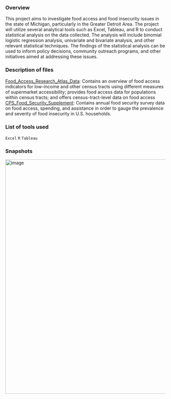 ### Overview
This project aims to investigate food access and food insecurity issues in the state of Michigan, particularly in the Greater Detroit Area. The project will utilize several analytical tools such as Excel, Tableau, and R to conduct statistical analysis on the data collected. The analysis will include binomial logistic regression analysis, univariate and bivariate analysis, and other relevant statistical techniques. The findings of the statistical analysis can be used to inform policy decisions, community outreach programs, and other initiatives aimed at addressing these issues.

### Description of files
[Food_Access_Research_Atlas_Data](https://www.ers.usda.gov/data-products/food-access-research-atlas/): Contains an overview of food access indicators for low-income and other census tracts using different measures of supermarket accessibility; provides food access data for populations within census tracts; and offers census-tract-level data on food access 
[CPS_Food_Security_Supplement](https://health.gov/healthypeople/objectives-and-data/data-sources-and-methods/data-sources/current-population-survey-food-security-supplement-cps-fss): Contains annual food security survey data on food access, spending, and assistance in order to gauge the prevalence and severity of food insecurity in U.S. households. 

### List of tools used
`Excel` `R` `Tableau`

### Snapshots
<img width="735" alt="image" src="https://user-images.githubusercontent.com/100629848/230496030-28f246cf-9c25-4231-bbdd-4ec5bccd0406.png">
